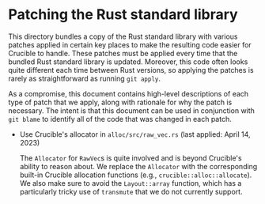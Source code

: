 # Patching the Rust standard library

This directory bundles a copy of the Rust standard library with various patches
applied in certain key places to make the resulting code easier for Crucible to
handle. These patches must be applied every time that the bundled Rust standard
library is updated. Moreover, this code often looks quite different each time
between Rust versions, so applying the patches is rarely as straightforward as
running `git apply`.

As a compromise, this document contains high-level descriptions of each type of
patch that we apply, along with rationale for why the patch is necessary. The
intent is that this document can be used in conjunction with `git blame` to
identify all of the code that was changed in each patch.

* Use Crucible's allocator in `alloc/src/raw_vec.rs` (last applied: April 14, 2023)

  The `Allocator` for `RawVec`s is quite involved and is beyond Crucible's
  ability to reason about. We replace the `Allocator` with the corresponding
  built-in Crucible allocation functions (e.g., `crucible::alloc::allocate`).
  We also make sure to avoid the `Layout::array` function, which has a
  particularly tricky use of `transmute` that we do not currently support.
